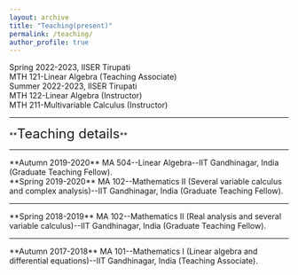 ```yaml
---
layout: archive
title: "Teaching(present)"
permalink: /teaching/
author_profile: true
---
```

<!--<hr>
**<font size="6">Teaching(present)</font>**  
<hr style="border:3px light gray">-->
  Spring 2022-2023, IISER Tirupati<br>
  MTH 121-Linear Algebra (Teaching Associate)<br> 
  Summer 2022-2023, IISER Tirupati<br>
  MTH 122-Linear Algebra (Instructor)<br> 
  MTH 211-Multivariable Calculus (Instructor)<br>
<hr style="border:3px light gray">
**<font size="5">Teaching details</font>**  
<hr style="border:3px light gray">
**Autumn 2019-2020** MA 504--Linear Algebra--IIT Gandhinagar, India (Graduate Teaching Fellow).<br>
**Spring 2019-2020** MA 102--Mathematics II (Several variable calculus and complex analysis)--IIT Gandhinagar, India (Graduate Teaching Fellow).
<hr style="border:3px light gray">
**Spring 2018-2019** MA 102--Mathematics II (Real analysis and several variable calculus)--IIT Gandhinagar, India (Graduate Teaching Fellow).
<hr style="border:3px light gray">  
**Autumn 2017-2018** MA 101--Mathematics I (Linear algebra and differential equations)--IIT Gandhinagar, India (Teaching Associate).
